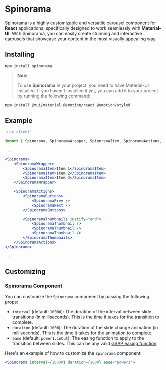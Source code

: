 # Spinorama

Spinorama is a highly customizable and versatile carousel component for **React** applications, specifically designed to work seamlessly with **Material-UI**. With Spinorama, you can easily create stunning and interactive carousels that showcase your content in the most visually appealing way.

## Installing

```bash
npm install spinorama
```

> **Note**
>
> To use **Spinorama** in your project, you need to have Material-UI installed. If you haven't installed it yet, you can add it to your project by running the following command:

```bash
npm install @mui/material @emotion/react @emotion/styled
```

## Example

```jsx
'use client'

import { Spinorama, SpinoramaWrapper, SpinoramaItem, SpinoramaActions, SpinoramaThumbnails, SpinoramaThumbnail, SpinoramaButtons, SpinoramaNext, SpinoramaPrev } from 'spinorama'

...

<Spinorama>
	<SpinoramaWrapper>
		<SpinoramaItem>Item 1</SpinoramaItem>
		<SpinoramaItem>Item 2</SpinoramaItem>
		<SpinoramaItem>Item 3</SpinoramaItem>
	</SpinoramaWrapper>

	<SpinoramaActions>
		<SpinoramaButtons>
			<SpinoramaPrev />
			<SpinoramaNext />
		</SpinoramaButtons>

		<SpinoramaThumbnails justify="end">
			<SpinoramaThumbnail />
			<SpinoramaThumbnail />
			<SpinoramaThumbnail />
		</SpinoramaThumbnails>
	</SpinoramaActions>
</Spinorama>

...
```

## Customizing

### Spinorama Component

You can customize the `Spinorama` component by passing the following props:

- `interval` (default: `10000`): The duration of the interval between slide transitions (in milliseconds). This is the time it takes for the transition to complete.
- `duration` (default: `1000`): The duration of the slide change animation (in milliseconds). This is the time it takes for the animation to complete.
- `ease` (default: `power1.inOut`): The easing function to apply to the transition between slides. This can be any valid [GSAP easing function](https://greensock.com/ease-visualizer/)

Here's an example of how to customize the `Spinorama` component:

```jsx
<Spinorama interval={10000} duration={1000} ease="power1">
```

